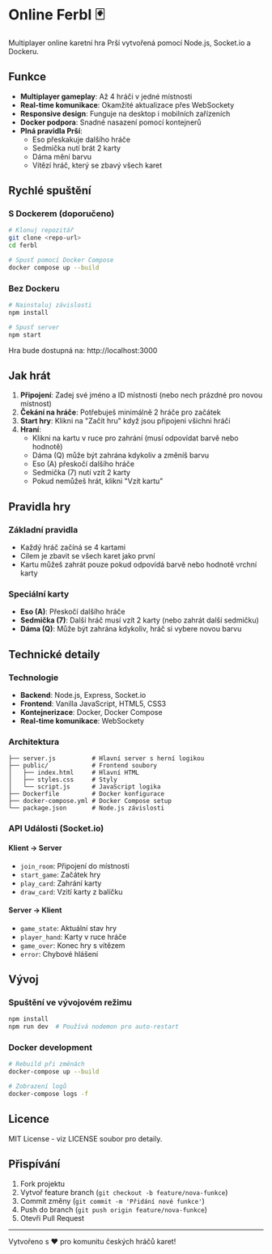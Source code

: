 # Online Ferbl 🃏

Multiplayer online karetní hra Prší vytvořená pomocí Node.js, Socket.io a Dockeru.

## Funkce

- **Multiplayer gameplay**: Až 4 hráči v jedné místnosti
- **Real-time komunikace**: Okamžité aktualizace přes WebSockety
- **Responsive design**: Funguje na desktop i mobilních zařízeních
- **Docker podpora**: Snadné nasazení pomocí kontejnerů
- **Plná pravidla Prší**: 
  - Eso přeskakuje dalšího hráče
  - Sedmička nutí brát 2 karty
  - Dáma mění barvu
  - Vítězí hráč, který se zbavý všech karet

## Rychlé spuštění

### S Dockerem (doporučeno)

```bash
# Klonuj repozitář
git clone <repo-url>
cd ferbl

# Spusť pomocí Docker Compose
docker compose up --build
```

### Bez Dockeru

```bash
# Nainstaluj závislosti
npm install

# Spusť server
npm start
```

Hra bude dostupná na: http://localhost:3000

## Jak hrát

1. **Připojení**: Zadej své jméno a ID místnosti (nebo nech prázdné pro novou místnost)
2. **Čekání na hráče**: Potřebuješ minimálně 2 hráče pro začátek
3. **Start hry**: Klikni na "Začít hru" když jsou připojeni všichni hráči
4. **Hraní**: 
   - Klikni na kartu v ruce pro zahrání (musí odpovídat barvě nebo hodnotě)
   - Dáma (Q) může být zahrána kdykoliv a změníš barvu
   - Eso (A) přeskočí dalšího hráče
   - Sedmička (7) nutí vzít 2 karty
   - Pokud nemůžeš hrát, klikni "Vzít kartu"

## Pravidla hry

### Základní pravidla
- Každý hráč začíná se 4 kartami
- Cílem je zbavit se všech karet jako první
- Kartu můžeš zahrát pouze pokud odpovídá barvě nebo hodnotě vrchní karty

### Speciální karty
- **Eso (A)**: Přeskočí dalšího hráče
- **Sedmička (7)**: Další hráč musí vzít 2 karty (nebo zahrát další sedmičku)
- **Dáma (Q)**: Může být zahrána kdykoliv, hráč si vybere novou barvu

## Technické detaily

### Technologie
- **Backend**: Node.js, Express, Socket.io
- **Frontend**: Vanilla JavaScript, HTML5, CSS3
- **Kontejnerizace**: Docker, Docker Compose
- **Real-time komunikace**: WebSockety

### Architektura
```
├── server.js          # Hlavní server s herní logikou
├── public/            # Frontend soubory
│   ├── index.html     # Hlavní HTML
│   ├── styles.css     # Styly
│   └── script.js      # JavaScript logika
├── Dockerfile         # Docker konfigurace
├── docker-compose.yml # Docker Compose setup
└── package.json       # Node.js závislosti
```

### API Události (Socket.io)

#### Klient → Server
- `join_room`: Připojení do místnosti
- `start_game`: Začátek hry
- `play_card`: Zahrání karty
- `draw_card`: Vzití karty z balíčku

#### Server → Klient
- `game_state`: Aktuální stav hry
- `player_hand`: Karty v ruce hráče
- `game_over`: Konec hry s vítězem
- `error`: Chybové hlášení

## Vývoj

### Spuštění ve vývojovém režimu
```bash
npm install
npm run dev  # Používá nodemon pro auto-restart
```

### Docker development
```bash
# Rebuild při změnách
docker-compose up --build

# Zobrazení logů
docker-compose logs -f
```

## Licence

MIT License - viz LICENSE soubor pro detaily.

## Přispívání

1. Fork projektu
2. Vytvoř feature branch (`git checkout -b feature/nova-funkce`)
3. Commit změny (`git commit -m 'Přidání nové funkce'`)
4. Push do branch (`git push origin feature/nova-funkce`)
5. Otevři Pull Request

---

Vytvořeno s ❤️ pro komunitu českých hráčů karet!
